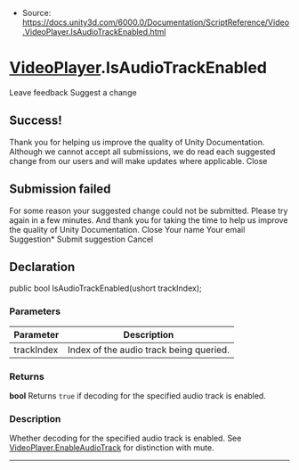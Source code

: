 * Source: https://docs.unity3d.com/6000.0/Documentation/ScriptReference/Video.VideoPlayer.IsAudioTrackEnabled.html

#  [VideoPlayer](https://docs.unity3d.com/6000.0/Documentation/ScriptReference/Video.VideoPlayer.html).IsAudioTrackEnabled
Leave feedback
Suggest a change
## Success!
Thank you for helping us improve the quality of Unity Documentation. Although we cannot accept all submissions, we do read each suggested change from our users and will make updates where applicable.
Close
## Submission failed
For some reason your suggested change could not be submitted. Please <a>try again</a> in a few minutes. And thank you for taking the time to help us improve the quality of Unity Documentation.
Close
Your name Your email Suggestion* Submit suggestion
Cancel
## Declaration
public bool IsAudioTrackEnabled(ushort trackIndex); 
### Parameters
Parameter | Description  
---|---  
trackIndex | Index of the audio track being queried.  
### Returns
**bool** Returns `true` if decoding for the specified audio track is enabled. 
### Description
Whether decoding for the specified audio track is enabled. See [VideoPlayer.EnableAudioTrack](https://docs.unity3d.com/6000.0/Documentation/ScriptReference/Video.VideoPlayer.EnableAudioTrack.html) for distinction with mute.
* * *
